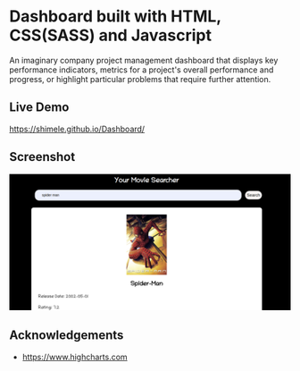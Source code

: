 # Dashboard built with HTML, CSS(SASS) and Javascript

An imaginary company project management dashboard that displays key performance indicators, metrics for a project's overall performance and progress, or highlight particular problems that require further attention.

## Live Demo

https://shimele.github.io/Dashboard/

## Screenshot

![alt text](https://github.com/Shimele/React-Movie-Search/blob/main/Screenshot%20.png)

## Acknowledgements

- https://www.highcharts.com
